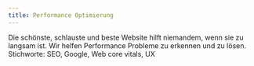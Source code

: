 ```yaml
---
title: Performance Optimierung
---
```

Die schönste, schlauste und beste Website hilft niemandem, wenn sie zu langsam ist. Wir helfen Performance Probleme zu erkennen und zu lösen. Stichworte: SEO, Google, Web core vitals, UX